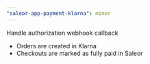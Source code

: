 ```yaml
---
"saleor-app-payment-klarna": minor
---
```


Handle authorization webhook callback

- Orders are created in Klarna
- Checkouts are marked as fully paid in Saleor

